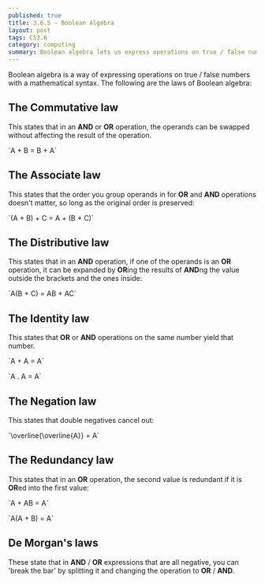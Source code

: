 ```yaml
---
published: true
title: 3.6.5 - Boolean Algebra
layout: post
tags: CS3.6
category: computing
summary: Boolean algebra lets us express operations on true / false numbers with a mathemetical syntax.
---
```


Boolean algebra is a way of expressing operations on true / false numbers with a mathematical syntax. The following are the laws of Boolean algebra:

## The Commutative law

This states that in an **AND** or **OR** operation, the operands can be swapped without affecting the result of the operation.

\`A + B = B + A\`

## The Associate law

This states that the order you group operands in for **OR** and **AND** operations doesn't matter, so long as the original order is preserved:

\`(A + B) + C = A + (B + C)\`

## The Distributive law

This states that in an **AND** operation, if one of the operands is an **OR** operation, it can be expanded by **OR**ing the results of **AND**ng the value outside the brackets and the ones inside:

\`A(B + C) = AB + AC\`

## The Identity law

This states that **OR** or **AND** operations on the same number yield that number.

\`A + A = A\`

\`A . A = A\`

## The Negation law

This states that double negatives cancel out:

\`\overline{\overline{A}} = A\`

## The Redundancy law

This states that in an **OR** operation, the second value is redundant if it is **OR**ed into the first value:

\`A + AB = A\`

\`A(A + B) = A\`

## De Morgan's laws

These state that in **AND** / **OR** expressions that are all negative, you can 'break the bar' by splitting it and changing the operation to **OR** / **AND**.

